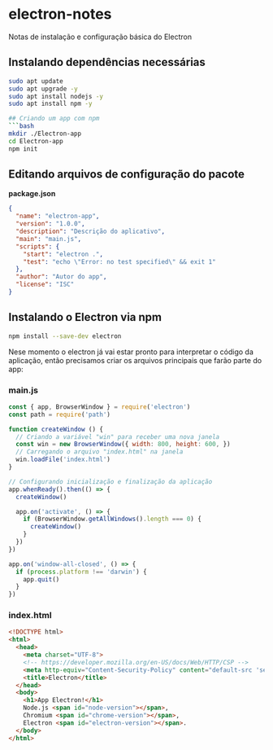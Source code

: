 # electron-notes
Notas de instalação e configuração básica do Electron

## Instalando dependências necessárias
```bash
sudo apt update
sudo apt upgrade -y
sudo apt install nodejs -y
sudo apt install npm -y

## Criando um app com npm
```bash
mkdir ./Electron-app
cd Electron-app
npm init
```

## Editando arquivos de configuração do pacote
**package.json**
```json
{
  "name": "electron-app",
  "version": "1.0.0",
  "description": "Descrição do aplicativo",
  "main": "main.js",
  "scripts": {
    "start": "electron .",
    "test": "echo \"Error: no test specified\" && exit 1"
  },
  "author": "Autor do app",
  "license": "ISC"
}
```
## Instalando o Electron via npm
```bash
npm install --save-dev electron
```
Nese momento o electron já vai estar pronto para interpretar o código da aplicação, então precisamos criar os arquivos principais que farão parte do app:

### main.js
```javascript
const { app, BrowserWindow } = require('electron')
const path = require('path')

function createWindow () {
  // Criando a variável "win" para receber uma nova janela
  const win = new BrowserWindow({ width: 800, height: 600, })
  // Carregando o arquivo "index.html" na janela
  win.loadFile('index.html')
}

// Configurando inicialização e finalização da aplicação
app.whenReady().then(() => {
  createWindow()

  app.on('activate', () => {
    if (BrowserWindow.getAllWindows().length === 0) {
      createWindow()
    }
  })
})

app.on('window-all-closed', () => {
  if (process.platform !== 'darwin') {
    app.quit()
  }
})
```

### index.html
```html
<!DOCTYPE html>
<html>
  <head>
    <meta charset="UTF-8">
    <!-- https://developer.mozilla.org/en-US/docs/Web/HTTP/CSP -->
    <meta http-equiv="Content-Security-Policy" content="default-src 'self'; script-src 'self'">
    <title>Electron</title>
  </head>
  <body>
    <h1>App Electron!</h1>
    Node.js <span id="node-version"></span>,
    Chromium <span id="chrome-version"></span>,
    Electron <span id="electron-version"></span>.
  </body>
</html>
```
